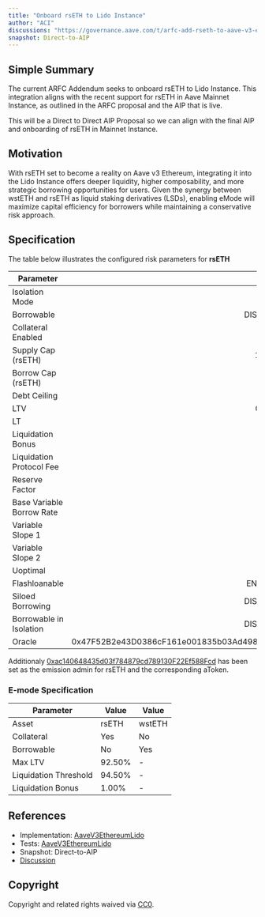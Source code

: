 ```yaml
---
title: "Onboard rsETH to Lido Instance"
author: "ACI"
discussions: "https://governance.aave.com/t/arfc-add-rseth-to-aave-v3-ethereum/17696/18"
snapshot: Direct-to-AIP
---
```


## Simple Summary

The current ARFC Addendum seeks to onboard rsETH to Lido Instance. This integration aligns with the recent support for rsETH in Aave Mainnet Instance, as outlined in the ARFC proposal and the AIP that is live.

This will be a Direct to Direct AIP Proposal so we can align with the final AIP and onboarding of rsETH in Mainnet Instance.

## Motivation

With rsETH set to become a reality on Aave v3 Ethereum, integrating it into the Lido Instance offers deeper liquidity, higher composability, and more strategic borrowing opportunities for users. Given the synergy between wstETH and rsETH as liquid staking derivatives (LSDs), enabling eMode will maximize capital efficiency for borrowers while maintaining a conservative risk approach.

## Specification

The table below illustrates the configured risk parameters for **rsETH**

| Parameter                 |                                      Value |
| ------------------------- | -----------------------------------------: |
| Isolation Mode            |                                      false |
| Borrowable                |                                   DISABLED |
| Collateral Enabled        |                                       true |
| Supply Cap (rsETH)        |                                     10,000 |
| Borrow Cap (rsETH)        |                                          1 |
| Debt Ceiling              |                                      USD 0 |
| LTV                       |                                     0.05 % |
| LT                        |                                      0.1 % |
| Liquidation Bonus         |                                      7.5 % |
| Liquidation Protocol Fee  |                                       10 % |
| Reserve Factor            |                                       15 % |
| Base Variable Borrow Rate |                                        0 % |
| Variable Slope 1          |                                       10 % |
| Variable Slope 2          |                                      100 % |
| Uoptimal                  |                                        1 % |
| Flashloanable             |                                    ENABLED |
| Siloed Borrowing          |                                   DISABLED |
| Borrowable in Isolation   |                                   DISABLED |
| Oracle                    | 0x47F52B2e43D0386cF161e001835b03Ad49889e3b |

Additionaly [0xac140648435d03f784879cd789130F22Ef588Fcd](https://etherscan.io/address/0xac140648435d03f784879cd789130F22Ef588Fcd) has been set as the emission admin for rsETH and the corresponding aToken.

### E-mode Specification

| **Parameter**         | Value  | **Value** |
| --------------------- | ------ | --------- |
| Asset                 | rsETH  | wstETH    |
| Collateral            | Yes    | No        |
| Borrowable            | No     | Yes       |
| Max LTV               | 92.50% | -         |
| Liquidation Threshold | 94.50% | -         |
| Liquidation Bonus     | 1.00%  | -         |

## References

- Implementation: [AaveV3EthereumLido](https://github.com/bgd-labs/aave-proposals-v3/blob/main/src/20241205_AaveV3EthereumLido_OnboardRsETHToLidoInstance/AaveV3EthereumLido_OnboardRsETHToLidoInstance_20241205.sol)
- Tests: [AaveV3EthereumLido](https://github.com/bgd-labs/aave-proposals-v3/blob/main/src/20241205_AaveV3EthereumLido_OnboardRsETHToLidoInstance/AaveV3EthereumLido_OnboardRsETHToLidoInstance_20241205.t.sol)
- Snapshot: Direct-to-AIP
- [Discussion](https://governance.aave.com/t/arfc-add-rseth-to-aave-v3-ethereum/17696/18)

## Copyright

Copyright and related rights waived via [CC0](https://creativecommons.org/publicdomain/zero/1.0/).
